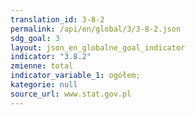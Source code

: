 ```yaml
---
translation_id: 3-8-2
permalink: /api/en/global/3/3-8-2.json
sdg_goal: 3
layout: json_en_globalne_goal_indicator
indicator: "3.8.2"
zmienne: total
indicator_variable_1: ogółem;
kategorie: null
source_url: www.stat.gov.pl
---
```

